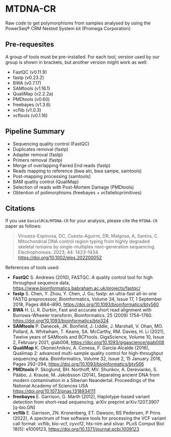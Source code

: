 # MTDNA-CR
Raw code to get polymorphisms from samples analysed by using the PowerSeq® CRM Nested System kit (Promega Corporation)

## Pre-requesites
A group of tools must be pre-installed. For each tool, version used by our group is shown in brackets, but another version might work as well:
- FastQC (v0.11.9)
- fastp (v0.23.2)
- BWA (v0.7.17)
- SAMtools (v1.16.1)
- QualiMap (v2.2.2a)
- PMDtools (v0.60)
- freebayes (v1.3.6)
- vcflib (v1.0.3)
- vcftools (v0.1.16)

## Pipeline Summary

- Sequencing quality control (FastQC)
- Duplicates removal (fastp)
- Adapter removal (fastp)
- Primers removal (fastp)
- Merge of overlapping Paired End reads (fastp)
- Reads mapping to reference (bwa aln, bwa sampe, samtools)
- Post-mapping processing (samtools)
- BAM quality control (QualiMap)
- Selection of reads with Post-Mortem Damage (PMDtools)
- Obtention of polimorphisms (freebayes + vcfallelicprimitives)

## Citations

If you use `DanielRCA/MTDNA-CR` for your analysis, please cite the `MTDNA-CR` paper as follows:

> Vinueza-Espinosa, DC, Cuesta-Aguirre, DR, Malgosa, A, Santos, C. Mitochondrial DNA control region typing from highly degraded skeletal remains by single-multiplex next-generation sequencing. Electrophoresis. 2023; 44: 1423–1434. https://doi.org/10.1002/elps.202200052

References of tools used:
- **FastQC** S. Andrews (2010), FASTQC. A quality control tool for high throughput sequence data, https://www.bioinformatics.babraham.ac.uk/projects/fastqc/
- **fastp** S. Chen, Y. Zhou, Y. Chen, J. Gu; fastp: an ultra-fast all-in-one FASTQ preprocessor, Bioinformatics, Volume 34, Issue 17, 1 September 2018, Pages i884–i890, https://doi.org/10.1093/bioinformatics/bty560
- **BWA** H. Li, R. Durbin, Fast and accurate short read alignment with Burrows-Wheeler transform, Bioinformatics. 25 (2009) 1754–1760. https://doi.org/10.1093/bioinformatics/btp324
- **SAMtools** P. Danecek, JK. Bonfield, J. Liddle, J. Marshall, V. Ohan, MO. Pollard, A. Whitwham, T. Keane, SA. McCarthy, RM. Davies, H. Li (2021), Twelve years of SAMtools and BCFtools. GigaScience, Volume 10, Issue 2, February 2021, giab008, https://doi.org/10.1093/gigascience/giab008
- **QualiMap** K. Okonechnikov, A. Conesa, F. García-Alcalde (2016), Qualimap 2: advanced multi-sample quality control for high-throughput sequencing data.  Bioinformatics, Volume 32, Issue 2, 15 January 2016, Pages 292–294, https://doi.org/10.1093/bioinformatics/btv566
- **PMDtools** P. Skoglund, BH. Northoff, MV. Shunkov, A. Derevianko, S. Pääbo, J. Krause, M. Jakobsson (2014), Separating ancient DNA from modern contamination in a Siberian Neandertal. Proceedings of the National Academy of Sciences USA https://doi.org/10.1073/pnas.1318934111
- **freebayes** E. Garrison, G. Marth (2012), Haplotype-based variant detection from short-read sequencing. arXiv preprint arXiv:1207.3907 [q-bio.GN]
- **vcflib** E. Garrison, ZN. Kronenberg, ET. Dawson, BS Pedersen, P Prins (2022), A spectrum of free software tools for processing the VCF variant call format: vcflib, bio-vcf, cyvcf2, hts-nim and slivar. PLoS Comput Biol 18(5): e1009123, https://doi.org/10.1371/journal.pcbi.1009123
